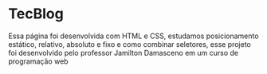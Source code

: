 # TecBlog
Essa página foi desenvolvida com HTML e CSS, estudamos posicionamento estático, relativo, absoluto e fixo e como combinar seletores, esse projeto foi desenvolvido pelo professor Jamilton Damasceno em um curso de programação web
